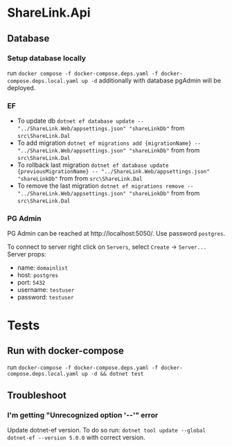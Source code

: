 # ShareLink.Api

## Database
### Setup database locally
run `docker compose -f docker-compose.deps.yaml -f docker-compose.deps.local.yaml up -d`
additionally with database pgAdmin will be deployed.

### EF
- To update db `dotnet ef database update -- "../ShareLink.Web/appsettings.json" "shareLinkDb"` from `src\ShareLink.Dal`
- To add migration `dotnet ef migrations add {migrationName} -- "../ShareLink.Web/appsettings.json" "shareLinkDb"` from from `src\ShareLink.Dal`
- To rollback last migration `dotnet ef database update {previousMigrationName} -- "../ShareLink.Web/appsettings.json" "shareLinkDb"` from from `src\ShareLink.Dal`
- To remove the last migration `dotnet ef migrations remove -- "../ShareLink.Web/appsettings.json" "shareLinkDb"` from from `src\ShareLink.Dal`

### PG Admin
PG Admin can be reached at http://localhost:5050/. Use password `postgres`.

To connect to server right click on `Servers`, select `Create` -> `Server...`
Server props:
- name: `domainlist`
- host: `postgres`
- port: `5432`
- username: `testuser`
- password: `testuser`

# Tests
## Run with docker-compose
run `docker-compose -f docker-compose.deps.yaml -f docker-compose.deps.local.yaml up -d && dotnet test`

## Troubleshoot
### I'm getting "Unrecognized option '--'" error
Update dotnet-ef version. To do so run:
`dotnet tool update --global dotnet-ef --version 5.0.0` with correct version.
